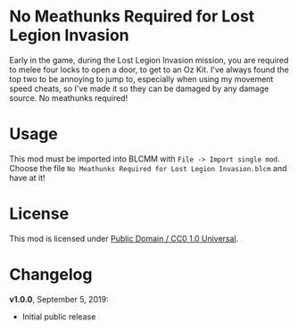 No Meathunks Required for Lost Legion Invasion
==============================================

Early in the game, during the Lost Legion Invasion mission, you are required
to melee four locks to open a door, to get to an Oz Kit.  I've always found
the top two to be annoying to jump to, especially when using my movement
speed cheats, so I've made it so they can be damaged by any damage source.
No meathunks required!

Usage
=====

This mod must be imported into BLCMM with `File -> Import single mod`.
Choose the file `No Meathunks Required for Lost Legion Invasion.blcm` and have at it!

License
=======

This mod is licensed under
[Public Domain / CC0 1.0 Universal](https://creativecommons.org/publicdomain/zero/1.0/).

Changelog
=========

**v1.0.0**, September 5, 2019:
 * Initial public release
